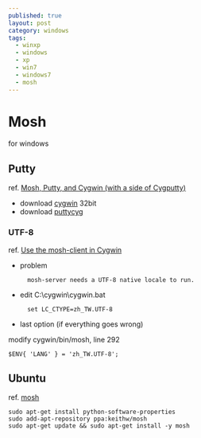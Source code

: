 ```yaml
---
published: true
layout: post
category: windows
tags: 
  - winxp
  - windows
  - xp
  - win7
  - windows7
  - mosh
---
```


# Mosh
for windows

## Putty
ref. [Mosh, Putty, and Cygwin (with a side of Cygputty)](http://www.zacpod.com/mosh-putty-and-cygwin-with-a-side-of-cygputty/)

* download [cygwin](http://cygwin.com/setup-x86.exe) 32bit
* download [puttycyg](http://code.google.com/p/puttycyg/downloads/detail?name=puttycyg-20101029.zip&can=2&q=)

### UTF-8
ref. [Use the mosh-client in Cygwin](http://wp.littlecho.tw/use-the-mosh-client-in-cygwin.html)

* problem

        mosh-server needs a UTF-8 native locale to run.
    
* edit C:\cygwin\cygwin.bat

        set LC_CTYPE=zh_TW.UTF-8

* last option (if everything goes wrong)

modify cygwin/bin/mosh, line 292

    $ENV{ 'LANG' } = 'zh_TW.UTF-8';

## Ubuntu
ref. [mosh](http://mosh.mit.edu/)

    sudo apt-get install python-software-properties
    sudo add-apt-repository ppa:keithw/mosh
    sudo apt-get update && sudo apt-get install -y mosh
